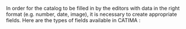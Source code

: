 In order for the catalog to be filled in by the editors with data in the right format (e.g. number, date, image), it is necessary to create appropriate fields. Here are the types of fields available in CATIMA :
